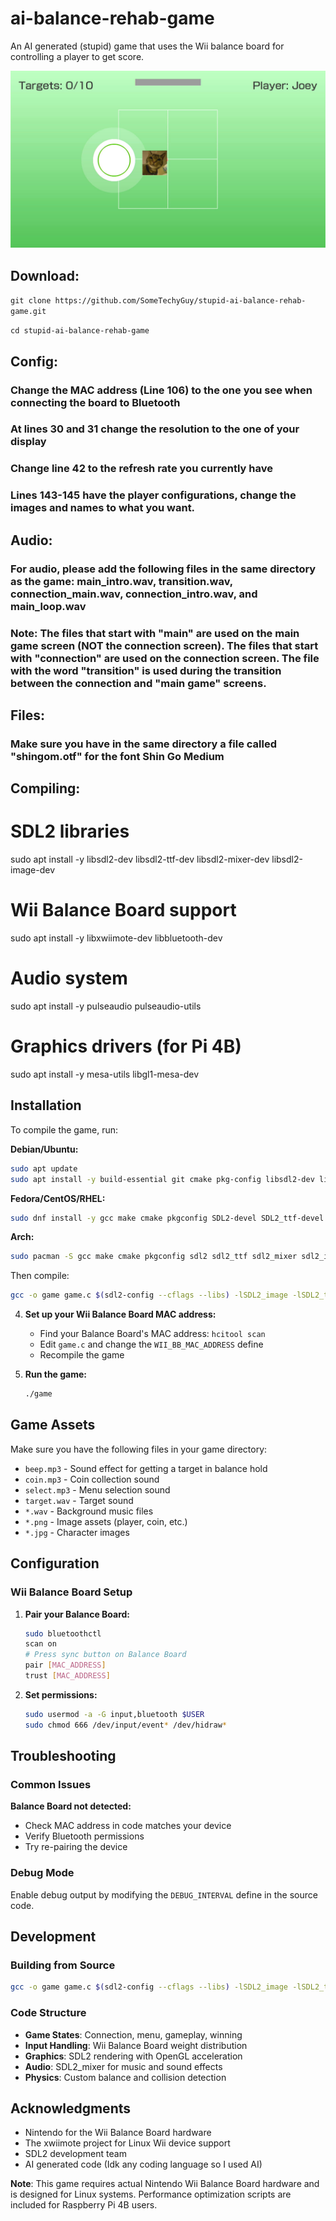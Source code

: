 # ai-balance-rehab-game
An AI generated (stupid) game that uses the Wii balance board for controlling a player to get score.

![](gameplay.jpg)

Download:
---------

```git clone https://github.com/SomeTechyGuy/stupid-ai-balance-rehab-game.git```

```cd stupid-ai-balance-rehab-game```

Config:
-------

### Change the MAC address (Line 106) to the one you see when connecting the board to Bluetooth

### At lines 30 and 31 change the resolution to the one of your display

### Change line 42 to the refresh rate you currently have

### Lines 143-145 have the player configurations, change the images and names to what you want.

Audio:
------

### For audio, please add the following files in the same directory as the game: main_intro.wav, transition.wav, connection_main.wav, connection_intro.wav, and main_loop.wav

### Note: The files that start with "main" are used on the main game screen (NOT the connection screen). The files that start with "connection" are used on the connection screen. The file with the word "transition" is used during the transition between the connection and "main game" screens.

Files:
------

### Make sure you have in the same directory a file called "shingom.otf" for the font Shin Go Medium

Compiling:
----------

# SDL2 libraries
sudo apt install -y libsdl2-dev libsdl2-ttf-dev libsdl2-mixer-dev libsdl2-image-dev

# Wii Balance Board support
sudo apt install -y libxwiimote-dev libbluetooth-dev

# Audio system
sudo apt install -y pulseaudio pulseaudio-utils

# Graphics drivers (for Pi 4B)
sudo apt install -y mesa-utils libgl1-mesa-dev

## Installation

To compile the game, run:

**Debian/Ubuntu:**
```bash
sudo apt update
sudo apt install -y build-essential git cmake pkg-config libsdl2-dev libsdl2-ttf-dev libsdl2-mixer-dev libsdl2-image-dev libxwiimote-dev libbluetooth-dev pulseaudio pulseaudio-utils
```

**Fedora/CentOS/RHEL:**
```bash
sudo dnf install -y gcc make cmake pkgconfig SDL2-devel SDL2_ttf-devel SDL2_mixer-devel SDL2_image-devel xwiimote-devel bluez-libs-devel pulseaudio-utils
```

**Arch:**
```bash
sudo pacman -S gcc make cmake pkgconfig sdl2 sdl2_ttf sdl2_mixer sdl2_image xwiimote bluez-utils pulseaudio mesa
```

Then compile:
```bash
gcc -o game game.c $(sdl2-config --cflags --libs) -lSDL2_image -lSDL2_ttf -lSDL2_mixer -lxwiimote -lbluetooth -lm
```

4. **Set up your Wii Balance Board MAC address:**
   - Find your Balance Board's MAC address: `hcitool scan`
   - Edit `game.c` and change the `WII_BB_MAC_ADDRESS` define
   - Recompile the game

5. **Run the game:**
   ```bash
   ./game
   ```

## Game Assets

Make sure you have the following files in your game directory:
- `beep.mp3` - Sound effect for getting a target in balance hold
- `coin.mp3` - Coin collection sound
- `select.mp3` - Menu selection sound
- `target.wav` - Target sound
- `*.wav` - Background music files
- `*.png` - Image assets (player, coin, etc.)
- `*.jpg` - Character images

## Configuration

### Wii Balance Board Setup

1. **Pair your Balance Board:**
   ```bash
   sudo bluetoothctl
   scan on
   # Press sync button on Balance Board
   pair [MAC_ADDRESS]
   trust [MAC_ADDRESS]
   ```

2. **Set permissions:**
   ```bash
   sudo usermod -a -G input,bluetooth $USER
   sudo chmod 666 /dev/input/event* /dev/hidraw*
   ```

## Troubleshooting

### Common Issues

**Balance Board not detected:**
- Check MAC address in code matches your device
- Verify Bluetooth permissions
- Try re-pairing the device

### Debug Mode

Enable debug output by modifying the `DEBUG_INTERVAL` define in the source code.

## Development

### Building from Source

```bash
gcc -o game game.c $(sdl2-config --cflags --libs) -lSDL2_image -lSDL2_ttf -lSDL2_mixer -lxwiimote -lbluetooth -lm
```

### Code Structure

- **Game States**: Connection, menu, gameplay, winning
- **Input Handling**: Wii Balance Board weight distribution
- **Graphics**: SDL2 rendering with OpenGL acceleration
- **Audio**: SDL2_mixer for music and sound effects
- **Physics**: Custom balance and collision detection

## Acknowledgments

- Nintendo for the Wii Balance Board hardware
- The xwiimote project for Linux Wii device support
- SDL2 development team
- AI generated code (Idk any coding language so I used AI)

**Note**: This game requires actual Nintendo Wii Balance Board hardware and is designed for Linux systems. Performance optimization scripts are included for Raspberry Pi 4B users.
